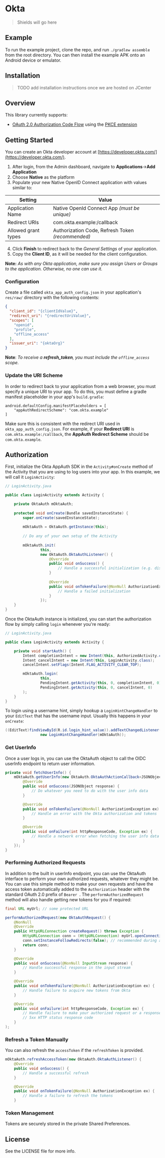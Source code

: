 # Okta

> Shields will go here

## Example

To run the example project, clone the repo, and run `./gradlew assemble` from the root directory.
You can then install the example APK onto an Android device or emulator.

## Installation

> TODO add installation instructions once we are hosted on JCenter

## Overview
This library currently supports:
  - [OAuth 2.0 Authorization Code Flow](https://tools.ietf.org/html/rfc6749#section-4.1) using the
    [PKCE extension](https://tools.ietf.org/html/rfc7636)

## Getting Started
You can create an Okta developer account at
[https://developer.okta.com/](https://developer.okta.com/).

  1. After login, from the Admin dashboard, navigate to **Applications**&rarr;**Add Application**
  1. Choose **Native** as the platform
  1. Populate your new Native OpenID Connect application with values similar to:

| Setting                       | Value                                                            |
| -------------------- | --------------------------------------------------- |
| Application Name     | Native OpenId Connect App *(must be unique)* |
| Redirect URIs            | com.okta.example:/callback |
| Allowed grant types | Authorization Code, Refresh Token *(recommended)* |

4. Click **Finish** to redirect back to the *General Settings* of your application.
5. Copy the **Client ID**, as it will be needed for the client configuration.

**Note:** *As with any Okta application, make sure you assign Users or Groups to the application.
          Otherwise, no one can use it.*

### Configuration
Create a file called `okta_app_auth_config.json` in your application's `res/raw/` directory with
the following contents:
```json
{
  "client_id": "{clientIdValue}",
  "redirect_uri": "{redirectUriValue}",
  "scopes": [
    "openid",
    "profile",
    "offline_access"
  ],
  "issuer_uri": "{oktaOrg}"
}
```
**Note**: *To receive a **refresh_token**, you must include the `offline_access` scope.*

### Update the URI Scheme
In order to redirect back to your application from a web browser, you must specify a unique URI to
your app. To do this, you must define a gradle manifest placeholder in your app's `build.gradle`:
```
android.defaultConfig.manifestPlaceholders = [
    "appAuthRedirectScheme": "com.okta.example"
]
```

Make sure this is consistent with the redirect URI used in `okta_app_auth_config.json`. For example,
if your **Redirect URI** is `com.okta.example:/callback`, the **AppAuth Redirect Scheme** should be
`com.okta.example`.

## Authorization
First, initialize the Okta AppAuth SDK in the `Activity#onCreate` method of the Activity that you
are using to log users into your app. In this example, we will call it `LoginActivity`:
```java
// LoginActivity.java

public class LoginActivity extends Activity {

    private OktaAuth mOktaAuth;
    
    protected void onCreate(Bundle savedInstanceState) {
        super.onCreate(savedInstanceState);
    
        mOktaAuth = OktaAuth.getInstance(this);
    
        // Do any of your own setup of the Activity
    
        mOktaAuth.init(
                this,
                new OktaAuth.OktaAuthListener() {
                    @Override
                    public void onSuccess() {
                        // Handle a successful initialization (e.g. display login button)
                    }
            
                    @Override
                    public void onTokenFailure(@NonNull AuthorizationException ex) {
                        // Handle a failed initialization
                    }
                });
    }
}
```


Once the OktaAuth instance is initialized, you can start the authorization flow by simply calling
`login` whenever you're ready:
```java
// LoginActivity.java

public class LoginActivity extends Activity {

    private void startAuth() {
        Intent completionIntent = new Intent(this, AuthorizedActivity.class);
        Intent cancelIntent = new Intent(this, LoginActivity.class);
        cancelIntent.setFlags(Intent.FLAG_ACTIVITY_CLEAR_TOP);

        mOktaAuth.login(
                this,
                PendingIntent.getActivity(this, 0, completionIntent, 0),
                PendingIntent.getActivity(this, 0, cancelIntent, 0)
        );
    }
}
```

To login using a username hint, simply hookup a `LoginHintChangeHandler` to your `EditText` that has
the username input. Usually this happens in your `onCreate`:
```java
((EditText)findViewById(R.id.login_hint_value)).addTextChangedListener(
                new LoginHintChangeHandler(mOktaAuth));
```

### Get UserInfo
Once a user logs in, you can use the OktaAuth object to call the OIDC userInfo endpoint to return
user information.
```java
private void fetchUserInfo() {
    mOktaAuth.getUserInfo(new OktaAuth.OktaAuthActionCallback<JSONObject>() {
        @Override
        public void onSuccess(JSONObject response) {
            // Do whatever you need to do with the user info data
        }

        @Override
        public void onTokenFailure(@NonNull AuthorizationException ex) {
            // Handle an error with the Okta authorization and tokens
        }

        @Override
        public void onFailure(int httpResponseCode, Exception ex) {
            // Handle a network error when fetching the user info data
        }
    });
}
```

### Performing Authorized Requests
In addition to the built in userInfo endpoint, you can use the OktaAuth interface to perform
your own authorized requests, whatever they might be. You can use this simple method to make
your own requests and have the access token automatically added to the `Authorization` header with
the standard OAuth 2.0 prefix of `Bearer `. The `performAuthorizedRequest` method will also handle
getting new tokens for you if required:
```java
final URL myUrl; // some protected URL

performAuthorizedRequest(new OktaAuthRequest() {
    @NonNull
    @Override
    public HttpURLConnection createRequest() throws Exception {
        HttpURLConnection conn = (HttpURLConnection) myUrl.openConnection();
        conn.setInstanceFollowRedirects(false); // recommended during authorized calls
        return conn;
    }

    @Override
    public void onSuccess(@NonNull InputStream response) {
        // Handle successful response in the input stream
    }

    @Override
    public void onTokenFailure(@NonNull AuthorizationException ex) {
        // Handle failure to acquire new tokens from Okta
    }

    @Override
    public void onFailure(int httpResponseCode, Exception ex) {
        // Handle failure to make your authorized request or a response with a 4xx or
        // 5xx HTTP status response code
    }
);
```

### Refresh a Token Manually
You can also refresh the `accessToken` if the `refreshToken` is provided.
```java
mOktaAuth.refreshAccessToken(new OktaAuth.OktaAuthListener() {
    @Override
    public void onSuccess() {
        // Handle a successful refresh
    }

    @Override
    public void onTokenFailure(@NonNull AuthorizationException ex) {
        // Handle a failure to refresh the tokens
    }
```

### Token Management
Tokens are securely stored in the private Shared Preferences.

## License

See the LICENSE file for more info.